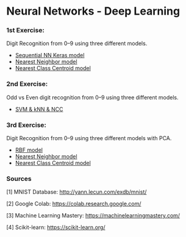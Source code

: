# **Neural Networks - Deep Learning**  

### **1st Exercise:**  
Digit Recognition from 0–9 using three different models. 
   + [Sequential NN Keras model](https://github.com/lkmeta/auth_nndp/blob/main/1st_exercise/nn_exer_1.ipynb)  
   + [Nearest Neighbor model](https://github.com/lkmeta/auth_nndp/blob/main/1st_exercise/nn_model.ipynb)
   + [Nearest Class Centroid model](https://github.com/lkmeta/auth_nndp/blob/main/1st_exercise/ncc_model.ipynb)   

### **2nd Exercise:**  
Odd vs Even digit recognition from 0–9 using three different models. 
   + [SVM & kNN & NCC](https://github.com/lkmeta/auth_nndp/blob/main/2nd_exercise/2nd_exercise.ipynb)  

### **3rd Exercise:**  
Digit Recognition from 0–9 using three different models with PCA. 
   + [RBF model](https://github.com/lkmeta/auth_nndp/blob/main/3rd_exercise/rbf_models.ipynb)  
   + [Nearest Neighbor model](https://github.com/lkmeta/auth_nndl/blob/main/3rd_exercise/knn_model.ipynb)
   + [Nearest Class Centroid model](https://github.com/lkmeta/auth_nndp/blob/main/3rd_exercise/ncc_model.ipynb)  



### **Sources** 

[1] MNIST Database: http://yann.lecun.com/exdb/mnist/

[2] Google Colab: https://colab.research.google.com/

[3] Machine Learning Mastery: https://machinelearningmastery.com/

[4] Scikit-learn: https://scikit-learn.org/ 
